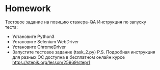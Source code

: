 # Homework
Тестовое задание на позицию стажера-QA 
Инструкция по запуску теста:
- Установите Python3
- Установите Selenium WebDriver
- Установите ChromeDriver
- Запустите тестовое задание (task_2.py)
P.S. Подробная инструкция для разных ОС доступна в бесплатном онлайн курсе https://stepik.org/lesson/25969/step/1
